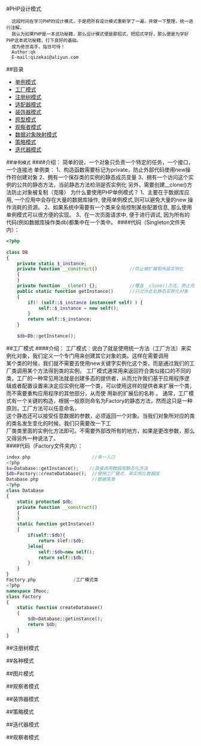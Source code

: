 #PHP设计模式

      这段时间在学习PHP的设计模式，于是把所有设计模式重新学了一遍，并做一下整理，统一进行注解。
      我认为如果PHP是一本武功秘籍，那么设计模式便是那招式，把招式学好，那么便是为学好PHP这本武功秘籍，打下良好的基础。
      成为绝世高手，指日可待！
      Author:qk
      E-mail:qizekai@aliyun.com

##<a name="index"/>目录
* [单例模式](#line)
* [工厂模式](#title)
* [注册树模式](#text)
* [适配器模式](#dot)
* [装饰器模式](#symbol)
* [原型模式](#link)
* [观察者模式](#gcz)
* [数据对象映射模式](#sjdxys)
* [策略模式](#cl)
* [迭代器模式](#ddq)


##<a name="line"/>`单例模式`
####介绍：
      简单的说，一个对象只负责一个特定的任务，一个接口，一个连接池
      单例类：
      1、构造函数需要标记为private，防止外部代码使用new操作符创建对象
      2、拥有一个保存类的实例的静态成员变量
      3、拥有一个访问这个实例的公共的静态方法，当前静态方法检测是否实例化
      另外，需要创建__clone()方法防止对象被复制（克隆）
      为什么要使用PHP单例模式？
      1、主要在于数据库应用, 一个应用中会存在大量的数据库操作, 使用单例模式,则可以避免大量的new 操作消耗的资源。
      2、如果系统中需要有一个类来全局控制某些配置信息, 那么使用单例模式可以很方便的实现。
      3、在一次页面请求中, 便于进行调试, 因为所有的代码(例如数据库操作类db)都集中在一个类中。
####代码（Singleton文件夹内）：
```php
<?php  
  
class DB    
{    
    private static $_instance;        
    private function __construct()            //防止被扩展和外部实例化
    {        
    }    
    private function __clone() {};            //覆盖__clone()方法，禁止克隆        
    public static function getInstance()      //只允许此处静态实例化对象
    {    
        if(! (self::$_instance instanceof self) ) {    
            self::$_instance = new self();    
        }    
        return self::$_instance;    
    } 
    
    $db=Db::getInstance();
```


##<a name="title"/>工厂模式
####介绍：
            工厂模式：说白了就是使用统一方法（工厂方法）来实例化对象，我们定义一个专门用来创建其它对象的类。这样在需要调用   
	    某个类的时候，我们就不需要去使用new关键字实例化这个类，而是通过我们的工厂类调用某个方法得到类的实例。
            工厂模式通常用来返回符合类似接口的不同的类，工厂的一种常见用法就是创建多态的提供者，从而允许我们基于应用程序逻 
	    辑或者配置设置来决定应实例化哪一个类，可以使用这样的提供者来扩展一个类，而不需要重构应用程序的其他部分，从而使
	    用新的扩展后的名称 。
            通常，工厂模式有一个关键的构造，根据一般原则命名为Factory的静态方法，然而这只是一种原则，工厂方法可以任意命名，  
	    这个静态还可以接受任意数据的参数，必须返回一个对象。当我们对象所对应的类的类名发生变化的时候，我们只需要改一下工  
	    厂类类里面的实例化方法即可。不需要外部改所有的地方，如果是更改参数，那么又得另外一种说法了。   
####代码（Factory文件夹内）：
```php
index.php                       //单一入口
<?php
$a=Database::getInstance();    //直接调用数据库静态化方法
$db=Factory::createDatabase();  //使用工厂模式，来实例化数据库
Database.php                    //数据库类
<?php
class Database
{
	static protected $db;
	private function __construct()
	{
	}
	static function getInstance()
	{
		if(self::$db){
			return slef::$db;
		}else{
			self::$db=new self();
			return self::$db;
		}
	}
}
Factory.php              /工厂模式类
<?php
namespace IMooc;
class Factory
{
	static function createDatabase()
	{
		$db=Database::getinstance();
		return $db;
	}
}
```
##<a name="text"/>注册树模式

##<a name="link"/>各种模式


##<a name="pic"/>图片模式


##<a name="dot"/>观察者模式

##<a name="symbol">装饰器模式


##<a name="cl">策略模式


##<a name="ddq">迭代器模式




##<a name="gcz">观察者模式
